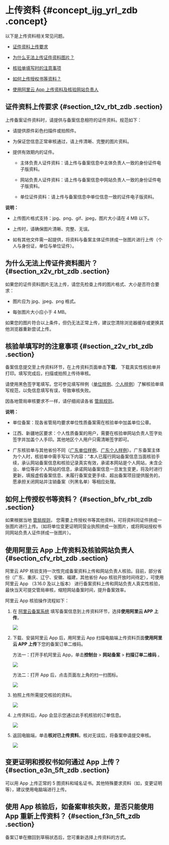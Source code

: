 # 上传资料 {#concept_ijg_yrl_zdb .concept}

以下是上传资料相关常见问题。

-   [证件资料上传要求](#section_t2v_rbt_zdb)

-   [为什么无法上传证件资料图片？](#section_x2v_rbt_zdb)

-   [核验单填写时的注意事项](#section_z2v_rbt_zdb)

-   [如何上传授权书等资料？](#section_bfv_rbt_zdb)

-   [使用阿里云 App 上传资料及核验网站负责人](#section_cfv_rbt_zdb)


## 证件资料上传要求 {#section_t2v_rbt_zdb .section}

上传备案证件资料时，请提供与备案信息相符的证件资料。规范如下：

-   请提供原件彩色扫描件或拍照件。

-   为保证您信息正常审核通过，请上传清晰、完整的图片资料。

-   提供有效期内的证件。

    -   主体负责人证件资料：请上传与备案信息中主体负责人一致的身份证件电子版资料。

    -   网站负责人证件资料：请上传与备案信息中网站负责人一致的身份证件电子版资料。

    -   单位证件资料：请上传与备案信息中单位信息一致的证件电子版资料。


**说明：** 

-   上传图片格式支持：jpg、png、gif、jpeg，图片大小请在 4 MB 以下。

-   上传时，请确保图片清晰、完整、无误。

-   如有其他文件需一起提供，将资料与备案主体证件拼成一张图片进行上传（个人与身份证，单位与单位证件）。


## 为什么无法上传证件资料图片？ {#section_x2v_rbt_zdb .section}

如果您的证件资料图片无法上传，请您先检查上传的图片格式、大小是否符合要求：

-   图片应为 jpg、jpeg、png 格式。

-   每张图片大小应小于 4 MB。


如果您的图片符合以上条件，但仍无法正常上传，建议您清除浏览器缓存或更换其他浏览器重新尝试上传。

## 核验单填写时的注意事项 {#section_z2v_rbt_zdb .section}

备案信息提交至上传资料环节，在上传资料页面单击**下载**， 下载真实性核验单并打印。填写完成后，扫描或拍照上传待审核。

请使用黑色签字笔填写。您可参见填写样例（[单位样例](http://gtms02.alicdn.com/tps/i2/TB1f.iSJVXXXXXkXFXX6HFAMXXX-1240-1980.jpg)、[个人样例](http://gtms03.alicdn.com/tps/i3/TB11nCSJVXXXXcIXpXXBkJCMXXX-1240-1993.jpg)）了解核验单填写规范，以免信息填写有误，导致审核失败。

因各地管局审核要求不一样，请仔细阅读各省 [管局规则](https://beian.aliyun.com/#MapDataContainer)。

**说明：** 

-   单位备案：现各省管局均要求单位性质备案需在核验单中加盖单位公章。

-   江西、新疆地区要求：个人性质备案的用户，需要在核验单网站负责人签字处签字并加盖个人手印。其他地区个人用户只需清晰签字即可。

-   广东核验单与其他省份不同（[广东单位样例](http://gtms04.alicdn.com/tps/i4/TB1OyC0JVXXXXaaXpXXA9lwMXXX-1240-1958.jpg)、[广东个人样例](http://gtms01.alicdn.com/tps/i1/TB1hY54JVXXXXc6XXXX9vlzMXXX-1240-1974.jpg)）。广东备案主体为个人时，核验单中需手写以下内容：“本人已履行网站备案信息当面核验手续，承认网站备案信息和核验记录真实有效，承诺本网站是个人网站，未含企业、单位等非个人网站的信息，承诺网站备案信息一旦发生变更，将及时进行更新，填报虚假备案信息、未履行备案变更手续、超出备案项目提供服务的，愿承担关闭网站并注销备案（列黑名单）等相应处理。


## 如何上传授权书等资料？ {#section_bfv_rbt_zdb .section}

如果根据当地 [管局规则](https://beian.aliyun.com/#MapDataContainer)， 您需要上传授权书等其他资料，可将资料同证件拼成一张图片进行上传。（如将单位变更证明同营业执照拼成一张图片，或将网站授权书同网站负责人证件拼成一张图片）。

## 使用阿里云 App 上传资料及核验网站负责人 {#section_cfv_rbt_zdb .section}

阿里云 APP 核验支持一次性完成备案资料上传和网站负责人核验。目前，部分省份（广东、重庆、辽宁、安徽、福建，其他省份 App 核验开放时间待定），可使用阿里云 App （3.16.0 及以上版本） 进行备案资料上传和网站负责人真实性核验，最快当天可提交管局审核，缩短网站备案时间，提升备案效率。

阿里云 App 核验操作流程如下：

1.  在 [阿里云备案系统](http://beian.aliyun.com/) 填写备案信息到上传资料环节，选择**使用阿里云 APP 上传**。

    ![](http://static-aliyun-doc.oss-cn-hangzhou.aliyuncs.com/assets/img/14218/5482_zh-CN.jpg)

2.  下载、安装阿里云 App 后，用阿里云 App 扫描电脑端上传资料页面**使用阿里云 APP 上传**下您的备案订单二维码。

    方法一：打开手机阿里云 App，单击**控制台** \> **网站备案** \> **扫描订单二维码** 。

    ![](http://static-aliyun-doc.oss-cn-hangzhou.aliyuncs.com/assets/img/14218/5489_zh-CN.png)

    方法二：打开 App 后，点击页面左上角的扫一扫图标。

    ![](http://static-aliyun-doc.oss-cn-hangzhou.aliyuncs.com/assets/img/14218/5490_zh-CN.png)

3.  拍照上传所需提交核验的资料。

    ![](http://static-aliyun-doc.oss-cn-hangzhou.aliyuncs.com/assets/img/14218/5491_zh-CN.png)

4.  上传资料后，App 会显示您通过此手机核验的订单信息。

    ![](http://static-aliyun-doc.oss-cn-hangzhou.aliyuncs.com/assets/img/14218/5492_zh-CN.jpg)

5.  返回电脑端，单击**核对已上传资料**。核对无误后，将备案申请提交审核。

    ![](http://static-aliyun-doc.oss-cn-hangzhou.aliyuncs.com/assets/img/14218/5493_zh-CN.jpg)


## 变更证明和授权书如何通过 App 上传？ {#section_e3n_5ft_zdb .section}

可以用 App 上传正常的 5 图资料和域名证书。其他特殊要求资料（如，变更证明等），建议使用电脑端进行上传。

## 使用 App 核验后，如备案审核失败，是否只能使用 App 重新上传资料？ {#section_f3n_5ft_zdb .section}

备案订单在撤回到草稿状态后，您可重新选择上传资料的方式。

